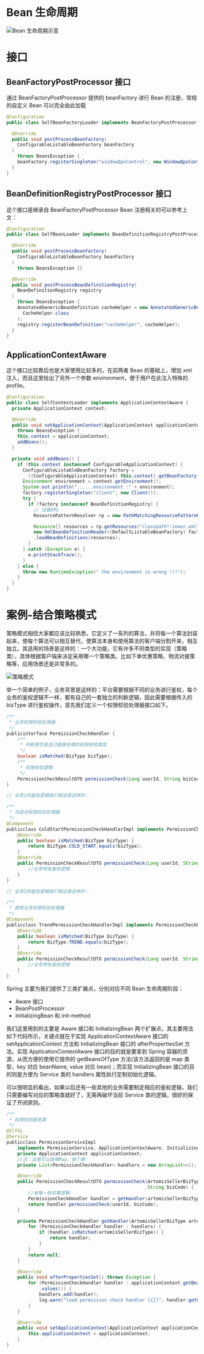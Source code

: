 # Bean 生命周期

![Bean 生命周期示意](https://s3.ax1x.com/2021/02/28/6Cmfu4.png)

# 接口

## BeanFactoryPostProcessor 接口

通过 BeanFactoryPostProcessor 提供的 beanFactory 进行 Bean 的注册，常规的自定义 Bean 可以完全由此加载

```java
@Configuration
public class SelfBeanFactoryLoader implements BeanFactoryPostProcessor {

  @Override
  public void postProcessBeanFactory(
    ConfigurableListableBeanFactory beanFactory
  )
    throws BeansException {
    beanFactory.registerSingleton("windowQpsControl", new WindowQpsControl());
  }
}
```

## BeanDefinitionRegistryPostProcessor 接口

这个接口是继承自 BeanFactoryPostProcessor Bean 注册相关的可以参考上文：

```java
@Configuration
public class SelfBeanLoader implements BeanDefinitionRegistryPostProcessor {

  @Override
  public void postProcessBeanFactory(
    ConfigurableListableBeanFactory beanFactory
  )
    throws BeansException {}

  @Override
  public void postProcessBeanDefinitionRegistry(
    BeanDefinitionRegistry registry
  )
    throws BeansException {
    AnnotatedGenericBeanDefinition cacheHelper = new AnnotatedGenericBeanDefinition(
      CacheHelper.class
    );
    registry.registerBeanDefinition("cacheHelper", cacheHelper);
  }
}
```

## ApplicationContextAware

这个接口比较靠后也是大家使用比较多的，在前两者 Bean 的基础上，增加 xml 注入，而且这里给出了另外一个参数 environment，便于用户在此注入特殊的 profile。

```java
@Configuration
public class SelfContextLoader implements ApplicationContextAware {
  private ApplicationContext context;

  @Override
  public void setApplicationContext(ApplicationContext applicationContext)
    throws BeansException {
    this.context = applicationContext;
    addBeans();
  }

  private void addBeans() {
    if (this.context instanceof ConfigurableApplicationContext) {
      ConfigurableListableBeanFactory factory =
        ((ConfigurableApplicationContext) this.context).getBeanFactory();
      Environment environment = context.getEnvironment();
      System.out.println("......environment :" + environment);
      factory.registerSingleton("client", new Client());
      try {
        if (factory instanceof BeanDefinitionRegistry) {
          // 加载XML
          ResourcePatternResolver rp = new PathMatchingResourcePatternResolver();

          Resource[] resources = rp.getResources("classpath*:inner.xml"); // 加载A
          new XmlBeanDefinitionReader((DefaultListableBeanFactory) factory)
          .loadBeanDefinitions(resources);
        }
      } catch (Exception e) {
        e.printStackTrace();
      }
    } else {
      throw new RuntimeException(" the environment is wrong !!!");
    }
  }
}
```

# 案例-结合策略模式

策略模式相信大家都应该比较熟悉，它定义了一系列的算法，并将每一个算法封装起来，使每个算法可以相互替代，使算法本身和使用算法的客户端分割开来，相互独立。其适用的场景是这样的：一个大功能，它有许多不同类型的实现（策略类），具体根据客户端来决定采用哪一个策略类。比如下单优惠策略、物流对接策略等，应用场景还是非常多的。

![策略模式](https://s3.ax1x.com/2021/02/28/6CmhDJ.png)

举一个简单的例子，业务背景是这样的：平台需要根据不同的业务进行鉴权，每个业务的鉴权逻辑不一样，都有自己的一套独立的判断逻辑，因此需要根据传入的 bizType 进行鉴权操作，首先我们定义一个权限校验处理器接口如下。

```java
/**
 * 业务权限校验处理器
 */
publicinterface PermissionCheckHandler {
    /**
     * 判断是否是自己能够处理的权限校验类型
     */
    boolean isMatched(BizType bizType);
    /**
     * 权限校验逻辑
     */
    PermissionCheckResultDTO permissionCheck(Long userId, String bizCode);
}

// 业务1的鉴权逻辑我们假设是这样的：

/**
 * 冷启动权限校验处理器
 */
@Component
publicclass ColdStartPermissionCheckHandlerImpl implements PermissionCheckHandler {
    @Override
    public boolean isMatched(BizType bizType) {
        return BizType.COLD_START.equals(bizType);
    }
    @Override
    public PermissionCheckResultDTO permissionCheck(Long userId, String bizCode) {
        //业务特有鉴权逻辑
    }
}

// 业务2的鉴权逻辑我们假设是这样的：

/**
 * 趋势业务权限校验处理器
 */
@Component
publicclass TrendPermissionCheckHandlerImpl implements PermissionCheckHandler {
    @Override
    public boolean isMatched(BizType bizType) {
        return BizType.TREND.equals(bizType);
    }
    @Override
    public PermissionCheckResultDTO permissionCheck(Long userId, String bizCode){
        //业务特有鉴权逻辑
    }
}
```

Spring 主要为我们提供了三类扩展点，分别对应不同 Bean 生命周期阶段：

- Aware 接口
- BeanPostProcessor
- InitializingBean 和 init-method

我们这里用到的主要是 Aware 接口和 InitializingBean 两个扩展点，其主要用法如下代码所示，关键点就在于实现 ApplicationContextAware 接口的 setApplicationContext 方法和 InitializingBean 接口的 afterPropertiesSet 方法。实现 ApplicationContextAware 接口的目的就是要拿到 Spring 容器的资源，从而方便的使用它提供的 getBeansOfType 方法(该方法返回的是 map 类型，key 对应 beanName, value 对应 bean)；而实现 InitializingBean 接口的目的则是方便为 Service 类的 handlers 属性执行定制初始化逻辑。

可以很明显的看出，如果以后还有一些其他的业务需要制定相应的鉴权逻辑，我们只需要编写对应的策略类就好了，无需再破坏当前 Service 类的逻辑，很好的保证了开闭原则。

```java
/**
 * 权限校验服务类
 */
@Slf4j
@Service
publicclass PermissionServiceImpl
    implements PermissionService, ApplicationContextAware, InitializingBean {
    private ApplicationContext applicationContext;
    //注：这里可以使用Map，偷个懒
    private List<PermissionCheckHandler> handlers = new ArrayList<>();

    @Override
    public PermissionCheckResultDTO permissionCheck(ArtemisSellerBizType artemisSellerBizType, Long userId,
                                                    String bizCode) {
        //省略一些前置逻辑
        PermissionCheckHandler handler = getHandler(artemisSellerBizType);
        return handler.permissionCheck(userId, bizCode);
    }

    private PermissionCheckHandler getHandler(ArtemisSellerBizType artemisSellerBizType) {
        for (PermissionCheckHandler handler : handlers) {
            if (handler.isMatched(artemisSellerBizType)) {
                return handler;
            }
        }
        return null;
    }

    @Override
    public void afterPropertiesSet() throws Exception {
        for (PermissionCheckHandler handler : applicationContext.getBeansOfType(PermissionCheckHandler.class)
            .values()) {
            handlers.add(handler);
            log.warn("load permission check handler [{}]", handler.getClass().getName());
        }
    }

    @Override
    public void setApplicationContext(ApplicationContext applicationContext) throws BeansException {
        this.applicationContext = applicationContext;
    }
}
```
